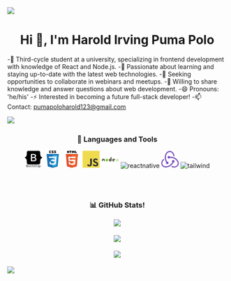 <img src="https://user-images.githubusercontent.com/73097560/115834477-dbab4500-a447-11eb-908a-139a6edaec5c.gif">

<h1 align="center">Hi 👋, I'm Harold Irving Puma Polo</h1>

-🏫 Third-cycle student at a university, specializing in frontend development with knowledge of React and Node.js.
-🌱 Passionate about learning and staying up-to-date with the latest web technologies.
-🔭 Seeking opportunities to collaborate in webinars and meetups.
-💬 Willing to share knowledge and answer questions about web development.
-😄 Pronouns: 'he/his'
-⚡ Interested in becoming a future full-stack developer!
-📫 Contact: pumapoloharold123@gmail.com

 
<img src="https://user-images.githubusercontent.com/73097560/115834477-dbab4500-a447-11eb-908a-139a6edaec5c.gif">
  <h3 align="center">🔨 Languages and Tools</h3>
  <p align="center">
    <img src="https://raw.githubusercontent.com/devicons/devicon/master/icons/bootstrap/bootstrap-plain-wordmark.svg" alt="bootstrap" width="40" height="40" />
    <img src="https://raw.githubusercontent.com/devicons/devicon/master/icons/css3/css3-original-wordmark.svg" alt="css3" width="40" height="40" />
    <img src="https://raw.githubusercontent.com/devicons/devicon/master/icons/html5/html5-original-wordmark.svg" alt="html5" width="40" height="40" />
    <img src="https://raw.githubusercontent.com/devicons/devicon/master/icons/javascript/javascript-original.svg" alt="javascript" width="40" height="40" />
    <img src="https://raw.githubusercontent.com/devicons/devicon/master/icons/nodejs/nodejs-original-wordmark.svg" alt="nodejs" width="40" height="40" />
    <img src="https://reactnative.dev/img/header_logo.svg" alt="reactnative" width="40" height="40" />
    <img src="https://raw.githubusercontent.com/devicons/devicon/master/icons/redux/redux-original.svg" alt="redux" width="40" height="40" />
    <img src="https://www.vectorlogo.zone/logos/tailwindcss/tailwindcss-icon.svg" alt="tailwind" width="40" height="40" />
  </p>
 </br>
 </br>
  
<h3 align="center">📊 GitHub Stats! </h3>

<section  align="center">
  <img src="https://github-readme-streak-stats.herokuapp.com/?user=HaroldIrvingPumaPolo&theme=dark&hide_border=false" /> 
  </section>
 </br>
 
 <section align="center" >
  <img    src="https://github-readme-stats.vercel.app/api?username=HaroldIrvingPumaPolo&theme=dark&show_icons=true&count_private=true" />
  </section>
 </br>
 
  <section align="center">
  <img    src="https://github-readme-stats.anuraghazra1.vercel.app/api/top-langs/?username=HaroldIrvingPumaPolo&theme=dark&hide_border=false&no-bg=true&no-frame=true&langs_count=10"/>
  </section>
 </br>
 
 <img src="https://user-images.githubusercontent.com/73097560/115834477-dbab4500-a447-11eb-908a-139a6edaec5c.gif">

  
  
